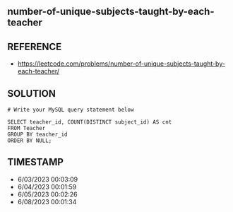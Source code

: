 ## number-of-unique-subjects-taught-by-each-teacher

## REFERENCE

- https://leetcode.com/problems/number-of-unique-subjects-taught-by-each-teacher/

## SOLUTION

``` MySql
# Write your MySQL query statement below

SELECT teacher_id, COUNT(DISTINCT subject_id) AS cnt
FROM Teacher
GROUP BY teacher_id
ORDER BY NULL;
```

## TIMESTAMP

- 6/03/2023 00:03:09
- 6/04/2023 00:01:59
- 6/05/2023 00:02:26
- 6/08/2023 00:01:34
